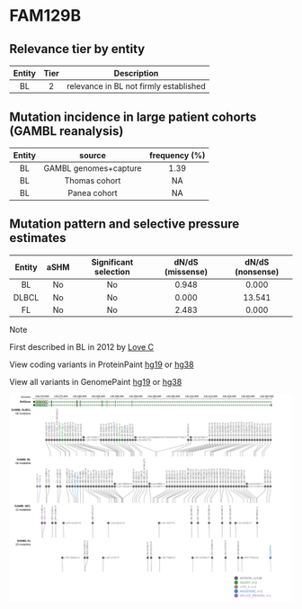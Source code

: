 # FAM129B

## Relevance tier by entity

|Entity|Tier|Description                           |
|:------:|:----:|--------------------------------------|
|BL    |2   |relevance in BL not firmly established|

## Mutation incidence in large patient cohorts (GAMBL reanalysis)

|Entity|source               |frequency (%)|
|:------:|:---------------------:|:-------------:|
|BL    |GAMBL genomes+capture|1.39         |
|BL    |Thomas cohort        |  NA         |
|BL    |Panea cohort         |  NA         |

## Mutation pattern and selective pressure estimates

|Entity|aSHM|Significant selection|dN/dS (missense)|dN/dS (nonsense)|
|:------:|:----:|:---------------------:|:----------------:|:----------------:|
|BL    |No  |No                   |0.948           | 0.000          |
|DLBCL |No  |No                   |0.000           |13.541          |
|FL    |No  |No                   |2.483           | 0.000          |


> [!NOTE]
> First described in BL in 2012 by [Love C](https://pubmed.ncbi.nlm.nih.gov/23143597)


View coding variants in ProteinPaint [hg19](https://www.bcgsc.ca/downloads/morinlab/GAMBL/test/genes/FAM129B_protein.html)  or [hg38](https://www.bcgsc.ca/downloads/morinlab/GAMBL/test/genes/FAM129B_protein_hg38.html)

View all variants in GenomePaint [hg19](https://www.bcgsc.ca/downloads/morinlab/GAMBL/test/genes/FAM129B.html)  or [hg38](https://www.bcgsc.ca/downloads/morinlab/GAMBL/test/genes/FAM129B_hg38.html)

![image](images/proteinpaint/FAM129B.svg)
